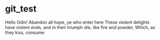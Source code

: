 # git_test
Hello Odin!
Abandon all hope, ye who enter here
These violent delights have violent ends, and in their triumph die, like fire and powder, Which, as they kiss, consume